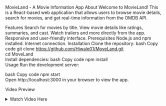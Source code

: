 MovieLand - A Movie Information App
About
Welcome to MovieLand! This is a React-based web application that allows users to browse movie details, search for movies, and get real-time information from the OMDB API.

Features
Search for movies by title.
View movie details like ratings, summaries, and cast.
Watch trailers and more directly from the app.
Responsive and user-friendly interface.
Prerequisites
Node.js and npm installed.
Internet connection.
Installation
Clone the repository:
bash
Copy code
git clone https://github.com/Hiwale01/MoveLand.git  
cd MoveLand  
Install dependencies:
bash
Copy code
npm install  
Usage
Run the development server:

bash
Copy code
npm start  
Open http://localhost:3000 in your browser to view the app.

Video Preview
<details> <summary>Watch Video Here</summary> <details>https://drive.google.com/file/d/1kh-8R18f6617CMK553idH0cLxHTeARB8/view?usp=drive_link</details
Contributing
Contributions are welcome! Feel free to fork this repository and submit pull requests.

License
This project is licensed under the MIT License.

Happy watching on MovieLand!

